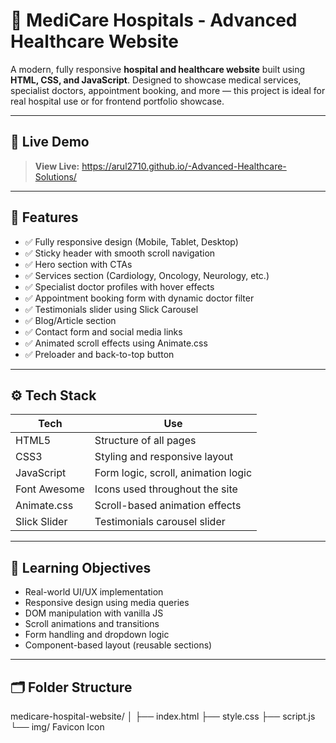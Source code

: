 # 🏥 MediCare Hospitals - Advanced Healthcare Website

A modern, fully responsive **hospital and healthcare website** built using **HTML, CSS, and JavaScript**. Designed to showcase medical services, specialist doctors, appointment booking, and more — this project is ideal for real hospital use or for frontend portfolio showcase.



---

## 🔗 Live Demo

> **View Live:**   https://arul2710.github.io/-Advanced-Healthcare-Solutions/ 


---

## 🚀 Features

- ✅ Fully responsive design (Mobile, Tablet, Desktop)
- ✅ Sticky header with smooth scroll navigation
- ✅ Hero section with CTAs
- ✅ Services section (Cardiology, Oncology, Neurology, etc.)
- ✅ Specialist doctor profiles with hover effects
- ✅ Appointment booking form with dynamic doctor filter
- ✅ Testimonials slider using Slick Carousel
- ✅ Blog/Article section
- ✅ Contact form and social media links
- ✅ Animated scroll effects using Animate.css
- ✅ Preloader and back-to-top button

---

## ⚙️ Tech Stack

| Tech         | Use                                |
|--------------|-------------------------------------|
| HTML5        | Structure of all pages             |
| CSS3         | Styling and responsive layout       |
| JavaScript   | Form logic, scroll, animation logic |
| Font Awesome | Icons used throughout the site      |
| Animate.css  | Scroll-based animation effects      |
| Slick Slider | Testimonials carousel slider        |

---

## 🧠 Learning Objectives

- Real-world UI/UX implementation
- Responsive design using media queries
- DOM manipulation with vanilla JS
- Scroll animations and transitions
- Form handling and dropdown logic
- Component-based layout (reusable sections)

---

## 🗂️ Folder Structure

medicare-hospital-website/
│
├── index.html
├── style.css
├── script.js
└── img/ Favicon Icon
